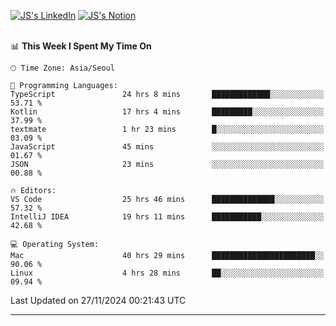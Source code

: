 
[![JS's LinkedIn](https://img.shields.io/badge/LinkedIn-blue?style=for-the-badge&logo=linkedin)](https://www.linkedin.com/in/jaeseung-lee-5a2a32139/) 
[![JS's Notion](https://img.shields.io/badge/Notion-black?style=for-the-badge&logo=notion)](https://bit.ly/ljswiki1) <br><br>
<!-- ![JS's GitHub stats](https://github-readme-stats-lemon-five.vercel.app/api?username=tkxkd0159&hide=contribs,prs,stars,issues&show_icons=true&theme=react&include_all_commits=true)   -->
<!-- ![Top Langs](https://github-readme-stats-lemon-five.vercel.app/api/top-langs/?username=tkxkd0159&layout=compact&hide=jupyter%20notebook,scss,html,css&langs_count=10)  -->


<!--START_SECTION:waka-->
📊 **This Week I Spent My Time On** 

```text
🕑︎ Time Zone: Asia/Seoul

💬 Programming Languages: 
TypeScript               24 hrs 8 mins       █████████████░░░░░░░░░░░░   53.71 % 
Kotlin                   17 hrs 4 mins       █████████░░░░░░░░░░░░░░░░   37.99 % 
textmate                 1 hr 23 mins        █░░░░░░░░░░░░░░░░░░░░░░░░   03.09 % 
JavaScript               45 mins             ░░░░░░░░░░░░░░░░░░░░░░░░░   01.67 % 
JSON                     23 mins             ░░░░░░░░░░░░░░░░░░░░░░░░░   00.88 % 

🔥 Editors: 
VS Code                  25 hrs 46 mins      ██████████████░░░░░░░░░░░   57.32 % 
IntelliJ IDEA            19 hrs 11 mins      ███████████░░░░░░░░░░░░░░   42.68 % 

💻 Operating System: 
Mac                      40 hrs 29 mins      ███████████████████████░░   90.06 % 
Linux                    4 hrs 28 mins       ██░░░░░░░░░░░░░░░░░░░░░░░   09.94 % 
```


 Last Updated on 27/11/2024 00:21:43 UTC
<!--END_SECTION:waka-->

---
<!---
<a href="https://github.com/tkxkd0159/books">
  <img align="center" src="https://github-readme-stats-lemon-five.vercel.app/api/pin/?username=tkxkd0159&repo=books&theme=react" />
</a>
-->

<!---
- 🔭 I’m currently working on ...
- 🌱 I’m currently learning blockchain and distributed network
- 👯 I’m looking to collaborate on ...
- 🤔 I’m looking for help with ...
- 💬 Ask me about ...
- 📫 How to reach me: ...
- 😄 Pronouns: ...
- ⚡ Fun fact: ...
-->
